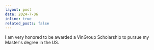 ```yaml
---
layout: post
date: 2024-7-06
inline: true
related_posts: false
---
```


I am very honored to be awarded a VinGroup Scholarship to pursue my Master's degree in the US.
